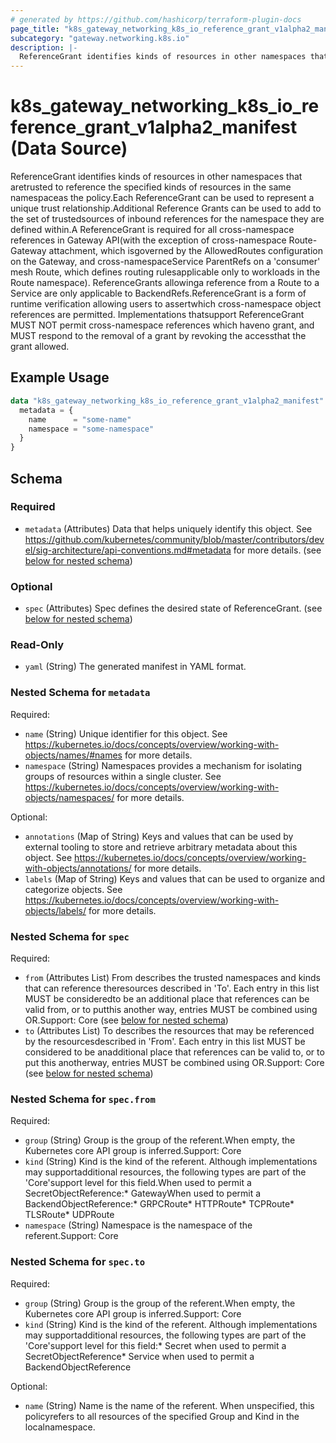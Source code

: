 ```yaml
---
# generated by https://github.com/hashicorp/terraform-plugin-docs
page_title: "k8s_gateway_networking_k8s_io_reference_grant_v1alpha2_manifest Data Source - terraform-provider-k8s"
subcategory: "gateway.networking.k8s.io"
description: |-
  ReferenceGrant identifies kinds of resources in other namespaces that aretrusted to reference the specified kinds of resources in the same namespaceas the policy.Each ReferenceGrant can be used to represent a unique trust relationship.Additional Reference Grants can be used to add to the set of trustedsources of inbound references for the namespace they are defined within.A ReferenceGrant is required for all cross-namespace references in Gateway API(with the exception of cross-namespace Route-Gateway attachment, which isgoverned by the AllowedRoutes configuration on the Gateway, and cross-namespaceService ParentRefs on a 'consumer' mesh Route, which defines routing rulesapplicable only to workloads in the Route namespace). ReferenceGrants allowinga reference from a Route to a Service are only applicable to BackendRefs.ReferenceGrant is a form of runtime verification allowing users to assertwhich cross-namespace object references are permitted. Implementations thatsupport ReferenceGrant MUST NOT permit cross-namespace references which haveno grant, and MUST respond to the removal of a grant by revoking the accessthat the grant allowed.
---
```


# k8s_gateway_networking_k8s_io_reference_grant_v1alpha2_manifest (Data Source)

ReferenceGrant identifies kinds of resources in other namespaces that aretrusted to reference the specified kinds of resources in the same namespaceas the policy.Each ReferenceGrant can be used to represent a unique trust relationship.Additional Reference Grants can be used to add to the set of trustedsources of inbound references for the namespace they are defined within.A ReferenceGrant is required for all cross-namespace references in Gateway API(with the exception of cross-namespace Route-Gateway attachment, which isgoverned by the AllowedRoutes configuration on the Gateway, and cross-namespaceService ParentRefs on a 'consumer' mesh Route, which defines routing rulesapplicable only to workloads in the Route namespace). ReferenceGrants allowinga reference from a Route to a Service are only applicable to BackendRefs.ReferenceGrant is a form of runtime verification allowing users to assertwhich cross-namespace object references are permitted. Implementations thatsupport ReferenceGrant MUST NOT permit cross-namespace references which haveno grant, and MUST respond to the removal of a grant by revoking the accessthat the grant allowed.

## Example Usage

```terraform
data "k8s_gateway_networking_k8s_io_reference_grant_v1alpha2_manifest" "example" {
  metadata = {
    name      = "some-name"
    namespace = "some-namespace"
  }
}
```

<!-- schema generated by tfplugindocs -->
## Schema

### Required

- `metadata` (Attributes) Data that helps uniquely identify this object. See https://github.com/kubernetes/community/blob/master/contributors/devel/sig-architecture/api-conventions.md#metadata for more details. (see [below for nested schema](#nestedatt--metadata))

### Optional

- `spec` (Attributes) Spec defines the desired state of ReferenceGrant. (see [below for nested schema](#nestedatt--spec))

### Read-Only

- `yaml` (String) The generated manifest in YAML format.

<a id="nestedatt--metadata"></a>
### Nested Schema for `metadata`

Required:

- `name` (String) Unique identifier for this object. See https://kubernetes.io/docs/concepts/overview/working-with-objects/names/#names for more details.
- `namespace` (String) Namespaces provides a mechanism for isolating groups of resources within a single cluster. See https://kubernetes.io/docs/concepts/overview/working-with-objects/namespaces/ for more details.

Optional:

- `annotations` (Map of String) Keys and values that can be used by external tooling to store and retrieve arbitrary metadata about this object. See https://kubernetes.io/docs/concepts/overview/working-with-objects/annotations/ for more details.
- `labels` (Map of String) Keys and values that can be used to organize and categorize objects. See https://kubernetes.io/docs/concepts/overview/working-with-objects/labels/ for more details.


<a id="nestedatt--spec"></a>
### Nested Schema for `spec`

Required:

- `from` (Attributes List) From describes the trusted namespaces and kinds that can reference theresources described in 'To'. Each entry in this list MUST be consideredto be an additional place that references can be valid from, or to putthis another way, entries MUST be combined using OR.Support: Core (see [below for nested schema](#nestedatt--spec--from))
- `to` (Attributes List) To describes the resources that may be referenced by the resourcesdescribed in 'From'. Each entry in this list MUST be considered to be anadditional place that references can be valid to, or to put this anotherway, entries MUST be combined using OR.Support: Core (see [below for nested schema](#nestedatt--spec--to))

<a id="nestedatt--spec--from"></a>
### Nested Schema for `spec.from`

Required:

- `group` (String) Group is the group of the referent.When empty, the Kubernetes core API group is inferred.Support: Core
- `kind` (String) Kind is the kind of the referent. Although implementations may supportadditional resources, the following types are part of the 'Core'support level for this field.When used to permit a SecretObjectReference:* GatewayWhen used to permit a BackendObjectReference:* GRPCRoute* HTTPRoute* TCPRoute* TLSRoute* UDPRoute
- `namespace` (String) Namespace is the namespace of the referent.Support: Core


<a id="nestedatt--spec--to"></a>
### Nested Schema for `spec.to`

Required:

- `group` (String) Group is the group of the referent.When empty, the Kubernetes core API group is inferred.Support: Core
- `kind` (String) Kind is the kind of the referent. Although implementations may supportadditional resources, the following types are part of the 'Core'support level for this field:* Secret when used to permit a SecretObjectReference* Service when used to permit a BackendObjectReference

Optional:

- `name` (String) Name is the name of the referent. When unspecified, this policyrefers to all resources of the specified Group and Kind in the localnamespace.
